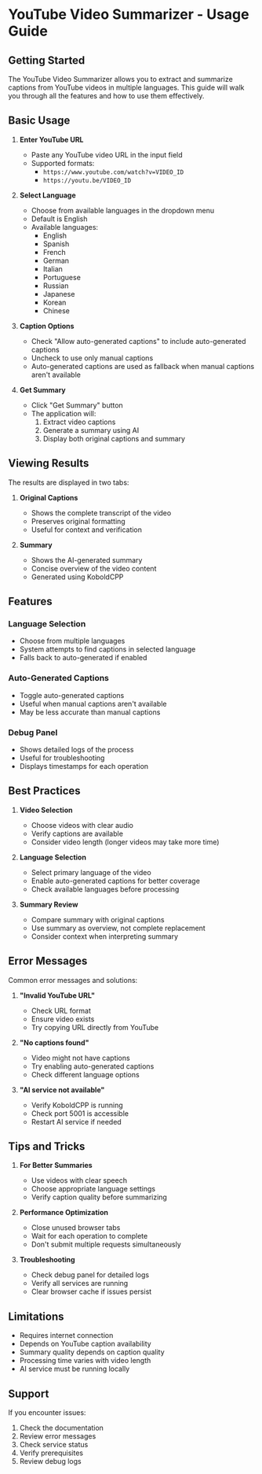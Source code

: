 # YouTube Video Summarizer - Usage Guide

## Getting Started

The YouTube Video Summarizer allows you to extract and summarize captions from YouTube videos in multiple languages. This guide will walk you through all the features and how to use them effectively.

## Basic Usage

1. **Enter YouTube URL**
   - Paste any YouTube video URL in the input field
   - Supported formats:
     - `https://www.youtube.com/watch?v=VIDEO_ID`
     - `https://youtu.be/VIDEO_ID`

2. **Select Language**
   - Choose from available languages in the dropdown menu
   - Default is English
   - Available languages:
     - English
     - Spanish
     - French
     - German
     - Italian
     - Portuguese
     - Russian
     - Japanese
     - Korean
     - Chinese

3. **Caption Options**
   - Check "Allow auto-generated captions" to include auto-generated captions
   - Uncheck to use only manual captions
   - Auto-generated captions are used as fallback when manual captions aren't available

4. **Get Summary**
   - Click "Get Summary" button
   - The application will:
     1. Extract video captions
     2. Generate a summary using AI
     3. Display both original captions and summary

## Viewing Results

The results are displayed in two tabs:

1. **Original Captions**
   - Shows the complete transcript of the video
   - Preserves original formatting
   - Useful for context and verification

2. **Summary**
   - Shows the AI-generated summary
   - Concise overview of the video content
   - Generated using KoboldCPP

## Features

### Language Selection
- Choose from multiple languages
- System attempts to find captions in selected language
- Falls back to auto-generated if enabled

### Auto-Generated Captions
- Toggle auto-generated captions
- Useful when manual captions aren't available
- May be less accurate than manual captions

### Debug Panel
- Shows detailed logs of the process
- Useful for troubleshooting
- Displays timestamps for each operation

## Best Practices

1. **Video Selection**
   - Choose videos with clear audio
   - Verify captions are available
   - Consider video length (longer videos may take more time)

2. **Language Selection**
   - Select primary language of the video
   - Enable auto-generated captions for better coverage
   - Check available languages before processing

3. **Summary Review**
   - Compare summary with original captions
   - Use summary as overview, not complete replacement
   - Consider context when interpreting summary

## Error Messages

Common error messages and solutions:

1. **"Invalid YouTube URL"**
   - Check URL format
   - Ensure video exists
   - Try copying URL directly from YouTube

2. **"No captions found"**
   - Video might not have captions
   - Try enabling auto-generated captions
   - Check different language options

3. **"AI service not available"**
   - Verify KoboldCPP is running
   - Check port 5001 is accessible
   - Restart AI service if needed

## Tips and Tricks

1. **For Better Summaries**
   - Use videos with clear speech
   - Choose appropriate language settings
   - Verify caption quality before summarizing

2. **Performance Optimization**
   - Close unused browser tabs
   - Wait for each operation to complete
   - Don't submit multiple requests simultaneously

3. **Troubleshooting**
   - Check debug panel for detailed logs
   - Verify all services are running
   - Clear browser cache if issues persist

## Limitations

- Requires internet connection
- Depends on YouTube caption availability
- Summary quality depends on caption quality
- Processing time varies with video length
- AI service must be running locally

## Support

If you encounter issues:
1. Check the documentation
2. Review error messages
3. Check service status
4. Verify prerequisites
5. Review debug logs
